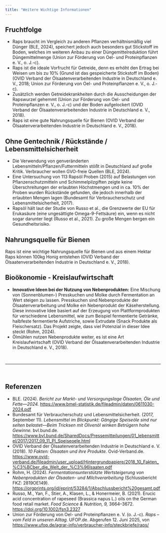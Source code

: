```yaml
---
title: "Weitere Wichtige Informationen"
---
```



## Fruchtfolge
- Raps braucht im Vergleich zu anderen Pflanzen verhältnismäßig viel Dünger (BLE, 2024), speichert jedoch auch besonders gut Stickstoff im Boden, welches im weiteren Anbau zu einer Düngemittelreduktion führt Düngemittelmenge (Union zur Förderung von Oel- und Proteinpflanzen e. V., o. J.-c).
- Raps ist die ideale Vorfrucht für Getreide, denn es erhöht den Ertrag bei Weisen um bis zu 10% (Grund ist das gespeicherte Stickstoff im Boden) (OVID Verband der Ölsaatenverarbeitenden Industrie in Deutschland e. V., 2018; Union zur Förderung von Oel- und Proteinpflanzen e. V., o. J.-c).
- Zusätzlich werden Getreidekrankheiten durch die Ausscheidungen der Rapswurzel gehemmt (Union zur Förderung von Oel- und Proteinpflanzen e. V., o. J.-c) und der Boden aufgelockert (OVID Verband der Ölsaatenverarbeitenden Industrie in Deutschland e. V., 2018).
- Raps ist eine gute Nahrungsquelle für Bienen (OVID Verband der Ölsaatenverarbeitenden Industrie in Deutschland e. V., 2018).


## Ohne Gentechnik / Rückstände / Lebensmittelsicherheit
- Die Verwendung von genveränderten Lebensmitteln/Pflanzen/Futtermitteln stößt in Deutschland auf große Kritik. Verbraucher wollen GVO-freie Quellen (BLE, 2024).
- Eine Untersuchung von 113 Rapsöl Proben (2015) auf Belastungen von Pflanzenschutzmitteln und Schimmelpilzgiften zeigte keine Überschreitungen der erlaubten Höchstmengen und in ca. 10% der Proben wurden Rückstände gefunden, die jedoch innerhalb der erlaubten Mengen lagen (Bundesamt für Verbraucherschutz und Lebensmittelsicherheit, 2017).
- Rapsöl hält laut der Studie von Russo et al., die Grenzwerte der EU für Erukasäure (eine ungesättigte Omega-9-Fettsäure) ein, wenn es nicht sogar darunter liegt (Russo et al., 2021). Zu große Mengen bergen ein Gesundheitsrisiko.


## Nahrungsquelle für Bienen
Raps ist eine wichtige Nahrungsquelle für Bienen und aus einem Hektar Raps können 100kg Honig entstehen (OVID Verband der Ölsaatenverarbeitenden Industrie in Deutschland e. V., 2018).


## Bioökonomie - Kreislaufwirtschaft
- **Innovative Ideen bei der Nutzung von Nebenprodukten:**
Eine Mischung von (Sonnenblumen-) Presskuchen und Molke durch Fermentation an Wert steigen zu lassen. Presskuchen sind Nebenprodukte der Ölsaatenverarbeitung und Molke ein Nebenprodukt der Käseherstellung. Diese innovative Idee basiert auf der Erzeugung von Plattformprodukten für verschiedene Lebensmittel, wie zum Beispiel fermentierte Getränke, halbfeste fermentierte Aufstriche, sowie Extrudate (Snack Produkte als Fleischersatz). Das Projekt zeigte, dass viel Potenzial in dieser Idee steckt (Rohm, 2024).
- Ölmühlen nutzen Nebenprodukte weiter, es ist eine Art Kreislaufwirtschaft (OVID Verband der Ölsaatenverarbeitenden Industrie in Deutschland e. V., 2018).



<br>

---

<br> 

## Referenzen
- BLE. (2024). *Bericht zur Markt- und Versorgungslage Ölsaaten, Öle und Fette—2024.* <https://www.bmel-statistik.de/fileadmin/daten/0611030-2024.pdf>
- Bundesamt für Verbraucherschutz und Lebensmittelsicherheit. (2017, September 11). *Lebensmittel im Blickpunkt: Gängige Speiseöle sind nur selten belastet—Beim Tricksen mit Olivenöl winken Betrügern hohe Gewinne.* bvl.bund.de. <https://www.bvl.bund.de/SharedDocs/Pressemitteilungen/01_lebensmittel/2017/2017_09_11_PI_Speiseoele.html>
- OVID Verband der Ölsaatenverarbeitenden Industrie in Deutschland e. V. (2018). *10 Fakten: Ölsaaten und ihre Produkte.* Ovid-Verband.de. <https://www.ovid-verband.de/fileadmin/user_upload/Hintergrundpapiere/2018_10_Fakten_%C3%BCber_die_Welt_der_%C3%96lsaaten.pdf>
- Rohm, H. (2024). *Fermentationsunterstützte Wertsteigerung von Nebenprodukten der Ölsaaten- und Milchverarbeitung* (Schlussbericht FKZ: 2819OE149). <https://orgprints.org/id/eprint/53284/1/Abschlussbericht%20gesamt.pdf>
- Russo, M., Yan, F., Stier, A., Klasen, L., & Honermeier, B. (2021). Erucic acid concentration of rapeseed (Brassica napus L.) oils on the German food retail market. *Food Science & Nutrition, 9,* 3664–3672. <https://doi.org/10.1002/fsn3.2327>
- Union zur Förderung von Oel- und Proteinpflanzen e. V. (o. J.-c). *Raps – vom Feld in unseren Alltag.* UFOP.de. Abgerufen 12. Juni 2025, von <https://www.ufop.de/agrar-info/verbraucher-info/steckbriefe/raps/>
